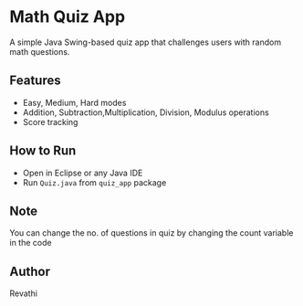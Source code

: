 # Math Quiz App 

A simple Java Swing-based quiz app that challenges users with random math questions.

## Features
- Easy, Medium, Hard modes
- Addition, Subtraction,Multiplication, Division, Modulus operations
- Score tracking

## How to Run
- Open in Eclipse or any Java IDE
- Run `Quiz.java` from `quiz_app` package
## Note
You can change the no. of questions in quiz by changing the count variable in the code
## Author
Revathi
